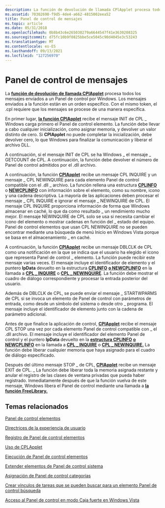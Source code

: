 ```yaml
---
description: La función de devolución de llamada CPlApplet procesa todos los mensajes enviados a un elemento Panel de control por Windows. Los mensajes enviados a la función están en un orden específico. Con el mismo token, el .cpl requiere que los mensajes se procese de una manera específica.
ms.assetid: 70302698-f9d5-4de4-a662-4815002eea52
title: Panel de control de mensajes
ms.topic: article
ms.date: 05/31/2018
ms.openlocfilehash: 0b8b43c6e265030279a6644547f41e3630208325
ms.sourcegitcommit: d75fc10b9f0825bbe5ce5045c90d4045e3c53243
ms.translationtype: MT
ms.contentlocale: es-ES
ms.lasthandoff: 09/13/2021
ms.locfileid: "127256970"
---
```

# <a name="control-panel-message-processing"></a>Panel de control de mensajes

La [**función de devolución de llamada CPlApplet**](/windows/win32/api/cpl/nc-cpl-applet_proc) procesa todos los mensajes enviados a un Panel de control por Windows. Los mensajes enviados a la función están en un orden específico. Con el mismo token, el .cpl requiere que los mensajes se procese de una manera específica.

En primer lugar, [**la función CPlApplet**](/windows/win32/api/cpl/nc-cpl-applet_proc) recibe el mensaje INIT de CPL \_ Windows carga primero el Panel de control elemento. La función debe llevar a cabo cualquier inicialización, como asignar memoria, y devolver un valor distinto de cero. Si **CPlApplet** no puede completar la inicialización, debe devolver cero, lo que Windows para finalizar la comunicación y liberar el archivo DLL.

A continuación, si el mensaje INIT de CPL se ha Windows \_ el mensaje \_ GETCOUNT de CPL. A continuación, la función debe devolver el número de Panel de control admitidos por el .dll archivo.

A continuación, la función [**CPlApplet**](/windows/win32/api/cpl/nc-cpl-applet_proc) recibe un mensaje CPL INQUIRE y un mensaje \_ CPL NEWINQUIRE para cada elemento Panel de control compatible con el .dll \_ archivo. La función rellena una estructura [**CPLINFO**](/windows/win32/api/cpl/ns-cpl-cplinfo) o [**NEWCPLINFO**](/windows/win32/api/cpl/ns-cpl-newcplinfoa) con información sobre el elemento, como su nombre, icono y una cadena descriptiva. La mayoría de las aplicaciones deben procesar el mensaje \_ CPL INQUIRE e ignorar el mensaje \_ NEWINQUIRE de CPL. El mensaje CPL INQUIRE proporciona información de forma que Windows almacenar en caché, lo que da como resultado \_ un rendimiento mucho mejor. El mensaje NEWINQUIRE de CPL solo se usa si necesita cambiar el icono del elemento o mostrar cadenas en función del \_ estado del equipo. Panel de control elementos que usan CPL NEWINQUIRE no se pueden encontrar mediante una búsqueda de menú Inicio en Windows Vista porque se basa en el almacenamiento \_ en caché. 

A continuación, la función [**CPlApplet**](/windows/win32/api/cpl/nc-cpl-applet_proc) recibe un mensaje DBLCLK de CPL como una notificación en la que se indica que el usuario ha elegido el icono que representa Panel de control \_ elemento. La función puede recibir este mensaje varias veces. El mensaje incluye el identificador de elemento y el puntero **lpData** devuelto en la estructura [**CPLINFO**](/windows/win32/api/cpl/ns-cpl-cplinfo) [**o NEWCPLINFO**](/windows/win32/api/cpl/ns-cpl-newcplinfoa) en la llamada a [**CPL \_ INQUIRE**](cpl-inquire.md) o [**CPL \_ NEWINQUIRE**](cpl-newinquire.md). La función debe mostrar el cuadro de diálogo correspondiente y procesar la entrada posterior del usuario.

Además de DBLCLK de CPL, se puede enviar el mensaje \_ STARTWPARMS de CPL si se invoca un elemento de Panel de control con parámetros de entrada, como desde un símbolo del sistema o desde otro \_ programa. El mensaje incluye el identificador de elemento junto con la cadena de parámetro adicional.

Antes de que finalice la aplicación de control, [**CPlApplet**](/windows/win32/api/cpl/nc-cpl-applet_proc) recibe el mensaje CPL STOP una vez por cada elemento Panel de control compatible con \_ el .dll archivo. El mensaje incluye el identificador del elemento Panel de control y el puntero **lpData** devuelto en la [**estructura CPLINFO**](/windows/win32/api/cpl/ns-cpl-cplinfo) [**o NEWCPLINFO**](/windows/win32/api/cpl/ns-cpl-newcplinfoa) en la llamada a [**CPL \_ INQUIRE**](cpl-inquire.md) o [**CPL \_ NEWINQUIRE.**](cpl-newinquire.md) La función debe liberar cualquier memoria que haya asignado para el cuadro de diálogo especificado.

Después del último mensaje STOP \_ de CPL, [**CPlApplet**](/windows/win32/api/cpl/nc-cpl-applet_proc) recibe un mensaje EXIT de CPL. \_ La función debe liberar toda la memoria asignada restante y anular el registro de las clases de ventana privadas que pueda haber registrado. Inmediatamente después de que la función vuelva de este mensaje, Windows libera el Panel de control mediante una llamada a [**la función FreeLibrary.**](/windows/win32/api/libloaderapi/nf-libloaderapi-freelibrary)

## <a name="related-topics"></a>Temas relacionados

<dl> <dt>

[Panel de control elementos](control-panel-applications.md)
</dt> <dt>

[Directrices de la experiencia de usuario](user-experience-guidelines.md)
</dt> <dt>

[Registro de Panel de control elementos](registering-control-panel-items.md)
</dt> <dt>

[Uso de CPLApplet](using-cplapplet.md)
</dt> <dt>

[Ejecución de Panel de control elementos](executing-control-panel-items.md)
</dt> <dt>

[Extender elementos de Panel de control sistema](extending-system-control-panel-items.md)
</dt> <dt>

[Asignación de Panel de control categorías](assigning-control-panel-categories.md)
</dt> <dt>

[Crear vínculos de tareas que se pueden buscar para un elemento Panel de control búsqueda](creating-searchable-task-links.md)
</dt> <dt>

[Acceso al Panel de control en modo Caja fuerte en Windows Vista](accessing-the-cp-in-safe-mode-under-vista.md)
</dt> </dl>

 

 
